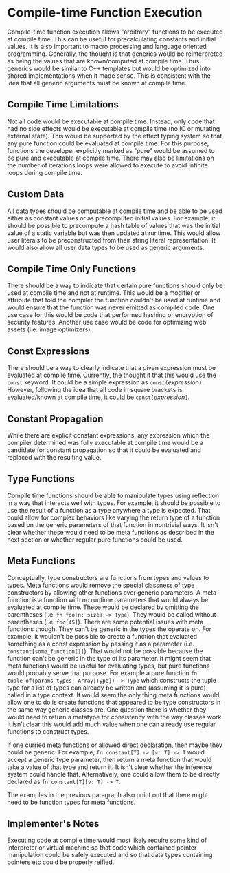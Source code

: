 # Compile-time Function Execution

Compile-time function execution allows "arbitrary" functions to be executed at compile time. This can be useful for precalculating constants and initial values. It is also important to macro processing and language oriented programming. Generally, the thought is that generics would be reinterpreted as being the values that are known/computed at compile time. Thus generics would be similar to C++ templates but would be optimized into shared implementations when it made sense. This is consistent with the idea that all generic arguments must be known at compile time.

## Compile Time Limitations

Not all code would be executable at compile time. Instead, only code that had no side effects would be executable at compile time (no IO or mutating external state). This would be supported by the effect typing system so that any pure function could be evaluated at compile time. For this purpose, functions the developer explicitly marked as "pure" would be assumed to be pure and executable at compile time. There may also be limitations on the number of iterations loops were allowed to execute to avoid infinite loops during compile time.

## Custom Data

All data types should be computable at compile time and be able to be used either as constant values or as precomputed initial values. For example, it should be possible to precompute a hash table of values that was the initial value of a static variable but was then updated at runtime. This would allow user literals to be preconstructed from their string literal representation. It would also allow all user data types to be used as generic arguments.

## Compile Time Only Functions

There should be a way to indicate that certain pure functions should only be used at compile time and not at runtime. This would be a modifier or attribute that told the compiler the function couldn't be used at runtime and would ensure that the function was never emitted as compiled code. One use case for this would be code that performed hashing or encryption of security features. Another use case would be code for optimizing web assets (i.e. image optimizers).

## Const Expressions

There should be a way to clearly indicate that a given expression must be evaluated at compile time. Currently, the thought it that this would use the `const` keyword. It could be a simple expression as `const(`*expression*`)`. However, following the idea that all code in square brackets is evaluated/known at compile time, it could be `const[`*expression*`]`.

## Constant Propagation

While there are explicit constant expressions, any expression which the compiler determined was fully executable at compile time would be a candidate for constant propagation so that it could be evaluated and replaced with the resulting value.

## Type Functions

Compile time functions should be able to manipulate types using reflection in a way that interacts well with types. For example, it should be possible to use the result of a function as a type anywhere a type is expected. That could allow for complex behaviors like varying the return type of a function based on the generic parameters of that function in nontrivial ways. It isn't clear whether these would need to be meta functions as described in the next section or whether regular pure functions could be used.

## Meta Functions

Conceptually, type constructors are functions from types and values to types. Meta functions would remove the special classness of type constructors by allowing other functions over generic parameters. A meta function is a function with no runtime parameters that would always be evaluated at compile time. These would be declared by omitting the parentheses (i.e. `fn foo[n: size] -> Type`). They would be called without parentheses (i.e. `foo[45]`). There are some potential issues with meta functions though. They can't be generic in the types the operate on. For example, it wouldn't be possible to create a function that evaluated something as a const expression by passing it as a parameter (i.e. `constant[some_function()]`). That would not be possible because the function can't be generic in the type of its parameter. It might seem that meta functions would be useful for evaluating types, but pure functions would probably serve that purpose. For example a pure function `fn tuple_of(params types: Array[Type]) -> Type` which constructs the tuple type for a list of types can already be written and (assuming it is pure) called in a type context. It would seem the only thing meta functions would allow one to do is create functions that appeared to be type constructors in the same way generic classes are. One question there is whether they would need to return a metatype for consistency with the way classes work. It isn't clear this would add much value when one can already use regular functions to construct types.

If one curried meta functions or allowed direct declaration, then maybe they could be generic. For example, `fn constant[T] -> [v: T] -> T` would accept a generic type parameter, then return a meta function that would take a value of that type and return it. It isn't clear whether the inference system could handle that. Alternatively, one could allow them to be directly declared as `fn constant[T][v: T] -> T`.

The examples in the previous paragraph also point out that there might need to be function types for meta functions.

## Implementer's Notes

Executing code at compile time would most likely require some kind of interpreter or virtual machine so that code which contained pointer manipulation could be safely executed and so that data types containing pointers etc could be properly reified.

